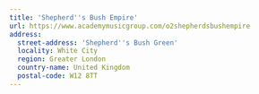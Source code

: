 ```yaml
---
title: 'Shepherd''s Bush Empire'
url: https://www.academymusicgroup.com/o2shepherdsbushempire
address:
  street-address: 'Shepherd''s Bush Green'
  locality: White City
  region: Greater London
  country-name: United Kingdom
  postal-code: W12 8TT
---
```

